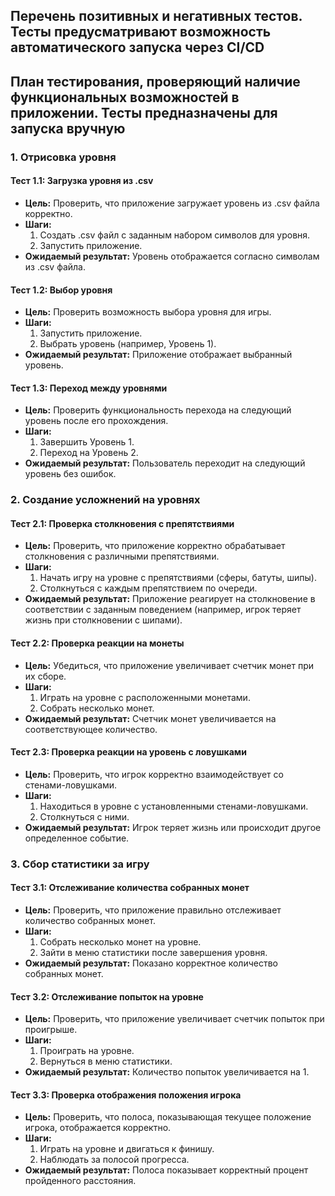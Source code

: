 ## Перечень позитивных и негативных тестов. Тесты предусматривают возможность автоматического запуска через CI/CD



## План тестирования, проверяющий наличие функциональных возможностей в приложении. Тесты предназначены для запуска вручную

### 1. Отрисовка уровня

#### Тест 1.1: Загрузка уровня из .csv
- **Цель:** Проверить, что приложение загружает уровень из .csv файла корректно.
- **Шаги:**
  1. Создать .csv файл с заданным набором символов для уровня.
  2. Запустить приложение.
- **Ожидаемый результат:** Уровень отображается согласно символам из .csv файла.

#### Тест 1.2: Выбор уровня
- **Цель:** Проверить возможность выбора уровня для игры.
- **Шаги:**
  1. Запустить приложение.
  2. Выбрать уровень (например, Уровень 1).
- **Ожидаемый результат:** Приложение отображает выбранный уровень.

#### Тест 1.3: Переход между уровнями
- **Цель:** Проверить функциональность перехода на следующий уровень после его прохождения.
- **Шаги:**
  1. Завершить Уровень 1.
  2. Переход на Уровень 2.
- **Ожидаемый результат:** Пользователь переходит на следующий уровень без ошибок.

### 2. Создание усложнений на уровнях

#### Тест 2.1: Проверка столкновения с препятствиями
- **Цель:** Проверить, что приложение корректно обрабатывает столкновения с различными препятствиями.
- **Шаги:**
  1. Начать игру на уровне с препятствиями (сферы, батуты, шипы).
  2. Столкнуться с каждым препятствием по очереди.
- **Ожидаемый результат:** Приложение реагирует на столкновение в соответствии с заданным поведением (например, игрок теряет жизнь при столкновении с шипами).

#### Тест 2.2: Проверка реакции на монеты
- **Цель:** Убедиться, что приложение увеличивает счетчик монет при их сборе.
- **Шаги:**
  1. Играть на уровне с расположенными монетами.
  2. Собрать несколько монет.
- **Ожидаемый результат:** Счетчик монет увеличивается на соответствующее количество.

#### Тест 2.3: Проверка реакции на уровень с ловушками
- **Цель:** Проверить, что игрок корректно взаимодействует со стенами-ловушками.
- **Шаги:**
  1. Находиться в уровне с установленными стенами-ловушками.
  2. Столкнуться с ними.
- **Ожидаемый результат:** Игрок теряет жизнь или происходит другое определенное событие.

### 3. Сбор статистики за игру

#### Тест 3.1: Отслеживание количества собранных монет
- **Цель:** Проверить, что приложение правильно отслеживает количество собранных монет.
- **Шаги:**
  1. Собрать несколько монет на уровне.
  2. Зайти в меню статистики после завершения уровня.
- **Ожидаемый результат:** Показано корректное количество собранных монет.

#### Тест 3.2: Отслеживание попыток на уровне
- **Цель:** Проверить, что приложение увеличивает счетчик попыток при проигрыше.
- **Шаги:**
  1. Проиграть на уровне.
  2. Вернуться в меню статистики.
- **Ожидаемый результат:** Количество попыток увеличивается на 1.

#### Тест 3.3: Проверка отображения положения игрока
- **Цель:** Проверить, что полоса, показывающая текущее положение игрока, отображается корректно.
- **Шаги:**
  1. Играть на уровне и двигаться к финишу.
  2. Наблюдать за полосой прогресса.
- **Ожидаемый результат:** Полоса показывает корректный процент пройденного расстояния.
